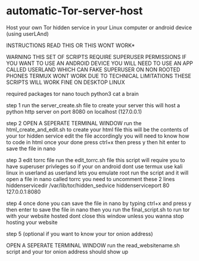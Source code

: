 # automatic-Tor-server-host
Host your own Tor hidden service in your Linux computer or android device (using userLAnd)

INSTRUCTIONS READ THIS OR THIS WONT WORK*

WARNING THIS SET OF SCRIPTS REQUIRE SUPERUSER PERMISSIONS IF YOU WANT TO USE AN ANDROID DEVICE YOU WILL NEED TO USE AN APP CALLED USERLAND WHICH CAN FAKE SUPERUSER ON NON ROOTED PHONES TERMUX WONT WORK DUE TO TECHNICAL LIMITATIONS THESE SCRIPTS WILL WORK FINE ON DESKTOP LINUX

required packages tor nano touch python3 cat a brain

step 1 run the server_create.sh file to create your server this will host a python http server on port 8080 on localhost (127.0.0.1)

step 2 OPEN A SEPERATE TERMINAL WINDOW run the html_create_and_edit.sh to create your html file this will be the contents of your tor hidden service edit the file accordingly you will need to know how to code in html once your done press ctrl+x then press y then hit enter to save the file in nano

step 3 edit torrc file run the edit_torrc.sh file this script will require you to have superuser privleges so if your on android dont use termux use kali linux in userland as userland lets you emulate root run the script and it will open a file in nano called torrc you need to uncomment these 2 lines hiddenservicedir /var/lib/tor/hidden_sedvice hiddenserviceport 80 127.0.0.1:8080

step 4 once done you can save the file in nano by typing ctrl+x and press y then enter to save the file in nano then you run the final_script.sh to run tor with your website hosted dont close this window unless you wanna stop hosting your website

step 5 (optional if you want to know your tor onion address)

OPEN A SEPERATE TERMINAL WINDOW run the read_websitename.sh script and your tor onion address should show up
